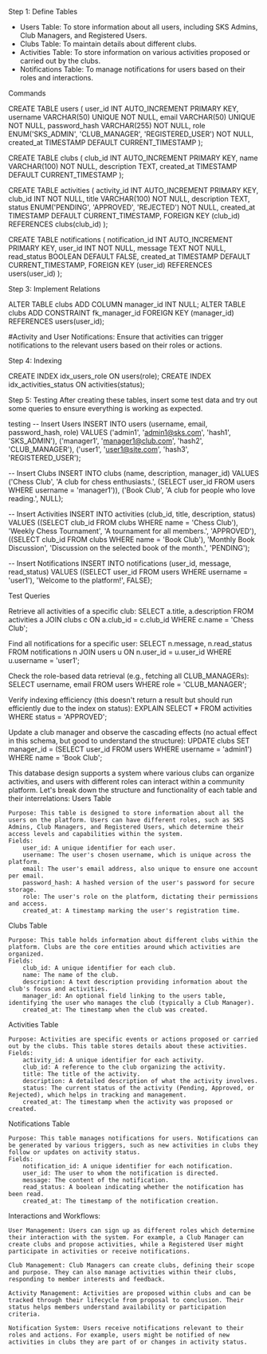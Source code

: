 Step 1: Define Tables

- Users Table: To store information about all users, including SKS Admins, Club Managers, and Registered Users.
- Clubs Table: To maintain details about different clubs.
- Activities Table: To store information on various activities proposed or carried out by the clubs.
- Notifications Table: To manage notifications for users based on their roles and interactions.



Commands

CREATE TABLE users (
    user_id INT AUTO_INCREMENT PRIMARY KEY,
    username VARCHAR(50) UNIQUE NOT NULL,
    email VARCHAR(50) UNIQUE NOT NULL,
    password_hash VARCHAR(255) NOT NULL,
    role ENUM('SKS_ADMIN', 'CLUB_MANAGER', 'REGISTERED_USER') NOT NULL,
    created_at TIMESTAMP DEFAULT CURRENT_TIMESTAMP
);




CREATE TABLE clubs (
    club_id INT AUTO_INCREMENT PRIMARY KEY,
    name VARCHAR(100) NOT NULL,
    description TEXT,
    created_at TIMESTAMP DEFAULT CURRENT_TIMESTAMP
);





CREATE TABLE activities (
    activity_id INT AUTO_INCREMENT PRIMARY KEY,
    club_id INT NOT NULL,
    title VARCHAR(100) NOT NULL,
    description TEXT,
    status ENUM('PENDING', 'APPROVED', 'REJECTED') NOT NULL,
    created_at TIMESTAMP DEFAULT CURRENT_TIMESTAMP,
    FOREIGN KEY (club_id) REFERENCES clubs(club_id)
);





CREATE TABLE notifications (
    notification_id INT AUTO_INCREMENT PRIMARY KEY,
    user_id INT NOT NULL,
    message TEXT NOT NULL,
    read_status BOOLEAN DEFAULT FALSE,
    created_at TIMESTAMP DEFAULT CURRENT_TIMESTAMP,
    FOREIGN KEY (user_id) REFERENCES users(user_id)
);





Step 3: Implement Relations

  
ALTER TABLE clubs ADD COLUMN manager_id INT NULL;
ALTER TABLE clubs ADD CONSTRAINT fk_manager_id FOREIGN KEY (manager_id) REFERENCES users(user_id);

#Activity and User Notifications: Ensure that activities can trigger notifications to the relevant users based on their roles or actions.


Step 4: Indexing


CREATE INDEX idx_users_role ON users(role);
CREATE INDEX idx_activities_status ON activities(status);



Step 5: Testing
After creating these tables, insert some test data and try out some queries to ensure everything is working as expected.





testing
-- Insert Users
INSERT INTO users (username, email, password_hash, role) VALUES
('admin1', 'admin1@sks.com', 'hash1', 'SKS_ADMIN'),
('manager1', 'manager1@club.com', 'hash2', 'CLUB_MANAGER'),
('user1', 'user1@site.com', 'hash3', 'REGISTERED_USER');

-- Insert Clubs
INSERT INTO clubs (name, description, manager_id) VALUES
('Chess Club', 'A club for chess enthusiasts.', (SELECT user_id FROM users WHERE username = 'manager1')),
('Book Club', 'A club for people who love reading.', NULL);

-- Insert Activities
INSERT INTO activities (club_id, title, description, status) VALUES
((SELECT club_id FROM clubs WHERE name = 'Chess Club'), 'Weekly Chess Tournament', 'A tournament for all members.', 'APPROVED'),
((SELECT club_id FROM clubs WHERE name = 'Book Club'), 'Monthly Book Discussion', 'Discussion on the selected book of the month.', 'PENDING');

-- Insert Notifications
INSERT INTO notifications (user_id, message, read_status) VALUES
((SELECT user_id FROM users WHERE username = 'user1'), 'Welcome to the platform!', FALSE);


Test Queries

Retrieve all activities of a specific club:
SELECT a.title, a.description
FROM activities a
JOIN clubs c ON a.club_id = c.club_id
WHERE c.name = 'Chess Club';


Find all notifications for a specific user:
SELECT n.message, n.read_status
FROM notifications n
JOIN users u ON n.user_id = u.user_id
WHERE u.username = 'user1';

Check the role-based data retrieval (e.g., fetching all CLUB_MANAGERs):
SELECT username, email
FROM users
WHERE role = 'CLUB_MANAGER';


Verify indexing efficiency (this doesn't return a result but should run efficiently due to the index on status):
EXPLAIN SELECT * FROM activities WHERE status = 'APPROVED';


Update a club manager and observe the cascading effects (no actual effect in this schema, but good to understand the structure):
UPDATE clubs SET manager_id = (SELECT user_id FROM users WHERE username = 'admin1') WHERE name = 'Book Club';















This database design supports a system where various clubs can organize activities, and users with different roles can interact within a community platform. Let's break down the structure and functionality of each table and their interrelations:
Users Table

    Purpose: This table is designed to store information about all the users on the platform. Users can have different roles, such as SKS Admins, Club Managers, and Registered Users, which determine their access levels and capabilities within the system.
    Fields:
        user_id: A unique identifier for each user.
        username: The user's chosen username, which is unique across the platform.
        email: The user's email address, also unique to ensure one account per email.
        password_hash: A hashed version of the user's password for secure storage.
        role: The user's role on the platform, dictating their permissions and access.
        created_at: A timestamp marking the user's registration time.

Clubs Table

    Purpose: This table holds information about different clubs within the platform. Clubs are the core entities around which activities are organized.
    Fields:
        club_id: A unique identifier for each club.
        name: The name of the club.
        description: A text description providing information about the club's focus and activities.
        manager_id: An optional field linking to the users table, identifying the user who manages the club (typically a Club Manager).
        created_at: The timestamp when the club was created.

Activities Table

    Purpose: Activities are specific events or actions proposed or carried out by the clubs. This table stores details about these activities.
    Fields:
        activity_id: A unique identifier for each activity.
        club_id: A reference to the club organizing the activity.
        title: The title of the activity.
        description: A detailed description of what the activity involves.
        status: The current status of the activity (Pending, Approved, or Rejected), which helps in tracking and management.
        created_at: The timestamp when the activity was proposed or created.

Notifications Table

    Purpose: This table manages notifications for users. Notifications can be generated by various triggers, such as new activities in clubs they follow or updates on activity status.
    Fields:
        notification_id: A unique identifier for each notification.
        user_id: The user to whom the notification is directed.
        message: The content of the notification.
        read_status: A boolean indicating whether the notification has been read.
        created_at: The timestamp of the notification creation.

Interactions and Workflows:

    User Management: Users can sign up as different roles which determine their interaction with the system. For example, a Club Manager can create clubs and propose activities, while a Registered User might participate in activities or receive notifications.

    Club Management: Club Managers can create clubs, defining their scope and purpose. They can also manage activities within their clubs, responding to member interests and feedback.

    Activity Management: Activities are proposed within clubs and can be tracked through their lifecycle from proposal to conclusion. Their status helps members understand availability or participation criteria.

    Notification System: Users receive notifications relevant to their roles and actions. For example, users might be notified of new activities in clubs they are part of or changes in activity status.

